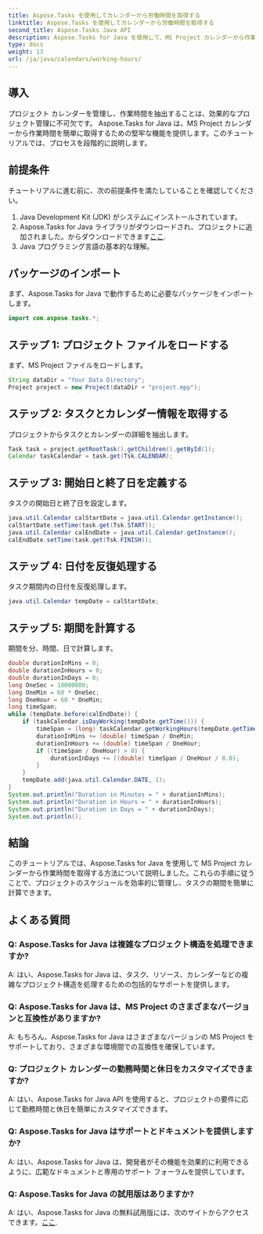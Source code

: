 ```yaml
---
title: Aspose.Tasks を使用してカレンダーから労働時間を取得する
linktitle: Aspose.Tasks を使用してカレンダーから労働時間を取得する
second_title: Aspose.Tasks Java API
description: Aspose.Tasks for Java を使用して、MS Project カレンダーから作業時間を簡単に抽出します。プロジェクト管理タスクを簡素化します。
type: docs
weight: 13
url: /ja/java/calendars/working-hours/
---
```

## 導入
プロジェクト カレンダーを管理し、作業時間を抽出することは、効果的なプロジェクト管理に不可欠です。 Aspose.Tasks for Java は、MS Project カレンダーから作業時間を簡単に取得するための堅牢な機能を提供します。このチュートリアルでは、プロセスを段階的に説明します。
## 前提条件
チュートリアルに進む前に、次の前提条件を満たしていることを確認してください。
1. Java Development Kit (JDK) がシステムにインストールされています。
2.  Aspose.Tasks for Java ライブラリがダウンロードされ、プロジェクトに追加されました。からダウンロードできます[ここ](https://releases.aspose.com/tasks/java/).
3. Java プログラミング言語の基本的な理解。
## パッケージのインポート
まず、Aspose.Tasks for Java で動作するために必要なパッケージをインポートします。
```java
import com.aspose.tasks.*;
```
## ステップ 1: プロジェクト ファイルをロードする
まず、MS Project ファイルをロードします。
```java
String dataDir = "Your Data Directory";
Project project = new Project(dataDir + "project.mpp");
```
## ステップ 2: タスクとカレンダー情報を取得する
プロジェクトからタスクとカレンダーの詳細を抽出します。
```java
Task task = project.getRootTask().getChildren().getById(1);
Calendar taskCalendar = task.get(Tsk.CALENDAR);
```
## ステップ 3: 開始日と終了日を定義する
タスクの開始日と終了日を設定します。
```java
java.util.Calendar calStartDate = java.util.Calendar.getInstance();
calStartDate.setTime(task.get(Tsk.START));
java.util.Calendar calEndDate = java.util.Calendar.getInstance();
calEndDate.setTime(task.get(Tsk.FINISH));
```
## ステップ 4: 日付を反復処理する
タスク期間内の日付を反復処理します。
```java
java.util.Calendar tempDate = calStartDate;
```
## ステップ 5: 期間を計算する
期間を分、時間、日で計算します。
```java
double durationInMins = 0;
double durationInHours = 0;
double durationInDays = 0;
long OneSec = 10000000;
long OneMin = 60 * OneSec;
long OneHour = 60 * OneMin;
long timeSpan;
while (tempDate.before(calEndDate)) {
    if (taskCalendar.isDayWorking(tempDate.getTime())) {
        timeSpan = (long) taskCalendar.getWorkingHours(tempDate.getTime());
        durationInMins += (double) timeSpan / OneMin;
        durationInHours += (double) timeSpan / OneHour;
        if ((timeSpan / OneHour) > 0) {
            durationInDays += ((double) timeSpan / OneHour / 8.0);
        }
    }
    tempDate.add(java.util.Calendar.DATE, 1);
}
System.out.println("Duration in Minutes = " + durationInMins);
System.out.println("Duration in Hours = " + durationInHours);
System.out.println("Duration in Days = " + durationInDays);
System.out.println();
```
## 結論
このチュートリアルでは、Aspose.Tasks for Java を使用して MS Project カレンダーから作業時間を取得する方法について説明しました。これらの手順に従うことで、プロジェクトのスケジュールを効率的に管理し、タスクの期間を簡単に計算できます。
## よくある質問
### Q: Aspose.Tasks for Java は複雑なプロジェクト構造を処理できますか?
A: はい、Aspose.Tasks for Java は、タスク、リソース、カレンダーなどの複雑なプロジェクト構造を処理するための包括的なサポートを提供します。
### Q: Aspose.Tasks for Java は、MS Project のさまざまなバージョンと互換性がありますか?
A: もちろん、Aspose.Tasks for Java はさまざまなバージョンの MS Project をサポートしており、さまざまな環境間での互換性を確保しています。
### Q: プロジェクト カレンダーの勤務時間と休日をカスタマイズできますか?
A: はい、Aspose.Tasks for Java API を使用すると、プロジェクトの要件に応じて勤務時間と休日を簡単にカスタマイズできます。
### Q: Aspose.Tasks for Java はサポートとドキュメントを提供しますか?
A: はい、Aspose.Tasks for Java は、開発者がその機能を効果的に利用できるように、広範なドキュメントと専用のサポート フォーラムを提供しています。
### Q: Aspose.Tasks for Java の試用版はありますか?
 A: はい、Aspose.Tasks for Java の無料試用版には、次のサイトからアクセスできます。[ここ](https://releases.aspose.com/).